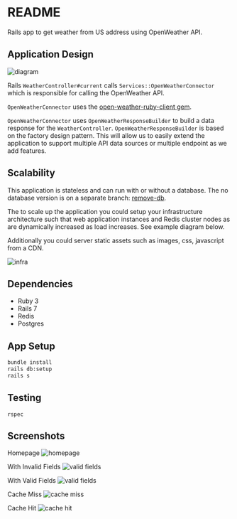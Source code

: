 # README

Rails app to get weather from US address using OpenWeather API.

## Application Design
![diagram](./doc/weather-rails-app-2023-12-09-234332.png)

Rails `WeatherController#current` calls `Services::OpenWeatherConnector` which is responsible for calling the OpenWeather API.

`OpenWeatherConnector` uses the [open-weather-ruby-client gem](https://github.com/dblock/open-weather-ruby-client).

`OpenWeatherConnector` uses `OpenWeatherResponseBuilder` to build a data response for the `WeatherController`. `OpenWeatherResponseBuilder` is based on the factory design pattern. This will allow us to easily extend the application to support multiple API data sources or multiple endpoint as we add features.

## Scalability
This application is stateless and can run with or without a database. The no database version is on a separate branch: [remove-db](https://github.com/Druwerd/weather/branches).

The to scale up the application you could setup your infrastructure architecture such that web application instances and Redis cluster nodes as are dynamically increased as load increases. See example diagram below.

Additionally you could server static assets such as images, css, javascript from a CDN.

![infra](./doc/app-infra-diagram.png)

## Dependencies
- Ruby 3
- Rails 7
- Redis
- Postgres

## App Setup
```sh
bundle install
rails db:setup
rails s
```

## Testing
`rspec`

## Screenshots
Homepage
![homepage](./doc/screenshots/homepage.png)

With Invalid Fields
![valid fields](./doc/screenshots/invalid-fields.png)

With Valid Fields
![valid fields](./doc/screenshots/valid-fields.png)

Cache Miss
![cache miss](./doc/screenshots/cache-miss.png)

Cache Hit
![cache hit](./doc/screenshots/cache-hit.png)
